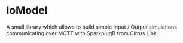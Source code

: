 # IoModel

A small library which allows to build simple Input / Output simulations communicating over MQTT with SparkplugB from Cirrus Link.